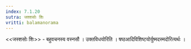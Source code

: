 ```yaml
---
index: 7.1.20
sutra: जश्शसोः शिः
vritti: balamanorama
---
```


<<जस्शसोः शिः>> - बहुवचनस्य वस्नसौ । उक्तविधयोरिति । षष्ठआदिविशिष्टयोर्युष्मदस्मदोरित्यर्थः । 